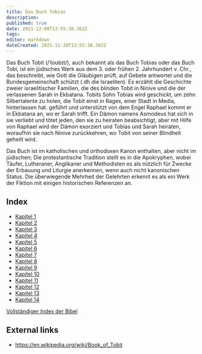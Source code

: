 ```yaml
---
title: Das Buch Tobias
description: 
published: true
date: 2021-12-08T13:55:38.362Z
tags: 
editor: markdown
dateCreated: 2021-11-28T13:55:38.362Z
---
```


Das Buch Tobit (/ˈtoʊbɪt/), auch bekannt als das Buch Tobias oder das Buch Tobi, ist ein jüdisches Werk aus dem 3. oder frühen 2. Jahrhundert v. Chr., das beschreibt, wie Gott die Gläubigen prüft, auf Gebete antwortet und die Bundesgemeinschaft schützt ( dh die Israeliten). Es erzählt die Geschichte zweier israelitischer Familien, die des blinden Tobit in Ninive und die der verlassenen Sarah in Ekbatana. Tobits Sohn Tobias wird geschickt, um zehn Silbertalente zu holen, die Tobit einst in Rages, einer Stadt in Media, hinterlassen hat. geführt und unterstützt von dem Engel Raphael kommt er in Ekbatana an, wo er Sarah trifft. Ein Dämon namens Asmodeus hat sich in sie verliebt und tötet jeden, den sie zu heiraten beabsichtigt, aber mit Hilfe von Raphael wird der Dämon exorziert und Tobias und Sarah heiraten, woraufhin sie nach Ninive zurückkehren, wo Tobit von seiner Blindheit geheilt wird.

Das Buch ist im katholischen und orthodoxen Kanon enthalten, aber nicht im jüdischen; Die protestantische Tradition stellt es in die Apokryphen, wobei Täufer, Lutheraner, Anglikaner und Methodisten es als nützlich für Zwecke der Erbauung und Liturgie anerkennen, wenn auch nicht kanonischen Status. Die überwiegende Mehrheit der Gelehrten erkennt es als ein Werk der Fiktion mit einigen historischen Referenzen an.

## Index

- [Kapitel 1](/de/Bible/Tobit/1)
- [Kapitel 2](/de/Bible/Tobit/2)
- [Kapitel 3](/de/Bible/Tobit/3)
- [Kapitel 4](/de/Bible/Tobit/4)
- [Kapitel 5](/de/Bible/Tobit/5)
- [Kapitel 6](/de/Bible/Tobit/6)
- [Kapitel 7](/de/Bible/Tobit/7)
- [Kapitel 8](/de/Bible/Tobit/8)
- [Kapitel 9](/de/Bible/Tobit/9)
- [Kapitel 10](/de/Bible/Tobit/10)
- [Kapitel 11](/de/Bible/Tobit/11)
- [Kapitel 12](/de/Bible/Tobit/12)
- [Kapitel 13](/de/Bible/Tobit/13)
- [Kapitel 14](/de/Bible/Tobit/14)



[Vollständiger Index der Bibel](/de/index/bible)


## External links

- https://en.wikipedia.org/wiki/Book_of_Tobit